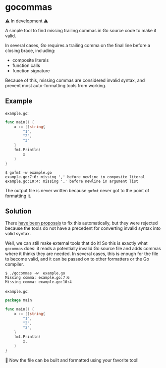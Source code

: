# gocommas

<!-- markdownlint-disable no-hard-tabs -->

⚠️ In development ⚠️

A simple tool to find missing trailing commas in Go source code to make it valid.

In several cases, Go requires a trailing comma on the final line before a closing
brace, including:

* composite literals
* function calls
* function signature

Because of this, missing commas are considered invalid syntax, and prevent
most auto-formatting tools from working.

## Example

`example.go`:

```go
func main() {
	x := []string{
		"1",
		"2",
		"3"
	}
	fmt.Println(
		x
	)
}
```

```console
$ gofmt -w example.go
example.go:7:6: missing ',' before newline in composite literal
example.go:10:4: missing ',' before newline in argument list
```

The output file is never written because `gofmt` never got to the point of
formatting it.

## Solution

There [have been proposals](https://github.com/golang/go/issues/18939) to fix this
automatically, but they were rejected because the tools do not have a precedent
for converting invalid syntax into valid syntax.

Well, we can still make external tools that do it! So this is exactly what
`gocommas` does: it reads a potentially invalid Go source file and adds commas
where it thinks they are needed. In several cases, this is enough for the file
to become valid, and it can be passed on to other formatters or the Go compiler.

```console
$ ./gocommas -w  example.go
Missing comma: example.go:7:6
Missing comma: example.go:10:4
```

`example.go`:

```go
package main

func main() {
	x := []string{
		"1",
		"2",
		"3",
	}
	fmt.Println(
		x,
	)
}
```

🎉
Now the file can be built and formatted using your favorite tool!

